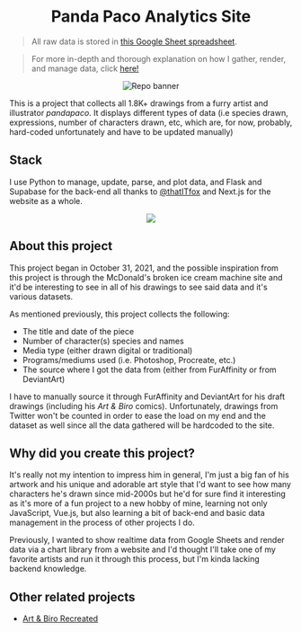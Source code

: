 <h1 align="center">Panda Paco Analytics Site</h1>

> All raw data is stored in [this Google Sheet spreadsheet][sheet].

> For more in-depth and thorough explanation on how I gather, render, and manage
> data, click [here!][notebook]

<p align="center">
  <img src="https://github.com/skepfusky/pandapaco-art-statistics/blob/main/docs/project-banner-new.png?raw=true" alt="Repo banner">
</p>

This is a project that collects all 1.8K+ drawings from a furry artist and
illustrator *pandapaco*. It displays different types of data (i.e species
drawn, expressions, number of characters drawn, etc, which are, for now,
probably, hard-coded unfortunately and have to be updated manually)

## Stack

I use Python to manage, update, parse, and plot data, and Flask and Supabase for the back-end
all thanks to [@thatITfox](https://github.com/thatITfox) and Next.js for the website
as a whole.

<p align="center">
  <img src="https://skillicons.dev/icons?i=nextjs,ts,tailwind,py,flask,supabase">
</p>

## About this project

This project began in October 31, 2021, and the possible inspiration from this
project is through the McDonald's broken ice cream machine site and it'd be
interesting to see in all of his drawings to see said data and it's various
datasets.

As mentioned previously, this project collects the following:

- The title and date of the piece
- Number of character(s) species and names
- Media type (either drawn digital or traditional)
- Programs/mediums used (i.e. Photoshop, Procreate, etc.)
- The source where I got the data from (either from FurAffinity or from DeviantArt)

I have to manually source it through FurAffinity and DeviantArt for his draft
drawings (including his *Art & Biro* comics). Unfortunately, drawings from
Twitter won't be counted in order to ease the load on my end and the dataset
as well since all the data gathered will be hardcoded to the site.

## Why did you create this project?

It's really not my intention to impress him in general, I'm just a big fan of his
artwork and his unique and adorable art style that I'd want to see how many characters
he's drawn since mid-2000s but he'd for sure find it interesting as it's more of a fun
project to a new hobby of mine, learning not only JavaScript, Vue.js, but also learning
a bit of back-end and basic data management in the process of other projects I do.

Previously, I wanted to show realtime data from Google Sheets and render data via a chart
library from a website and I'd thought I'll take one of my favorite artists and run it
through this process, but I'm kinda lacking backend knowledge.

## Other related projects

- [Art & Biro Recreated](https://github.com/skepfusky/art-and-biro-comic-vue3)

[notebook]: https://github.com/skepfusky/pandapaco-art-statistics/blob/main/data/paco-drawing-data.ipynb
[sheet]: https://docs.google.com/spreadsheets/d/1fpNL-qbfZ53H-6WdqEB2X9rwn9QmM1porJqKgBC7rPk/edit?usp=sharing
